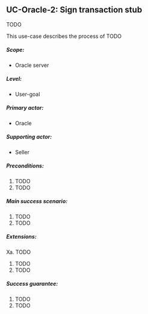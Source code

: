 UC-Oracle-2: Sign transaction stub
----------------------------------

  TODO

  This use-case describes the process of TODO

##### Scope:

- Oracle server

##### Level:

- User-goal

##### Primary actor:

- Oracle

##### Supporting actor:

- Seller

##### Preconditions:

  1. TODO
  2. TODO

##### Main success scenario:

  1. TODO
  2. TODO

##### Extensions:

Xa. TODO

  1. TODO
  2. TODO

##### Success guarantee:

  1. TODO
  2. TODO
